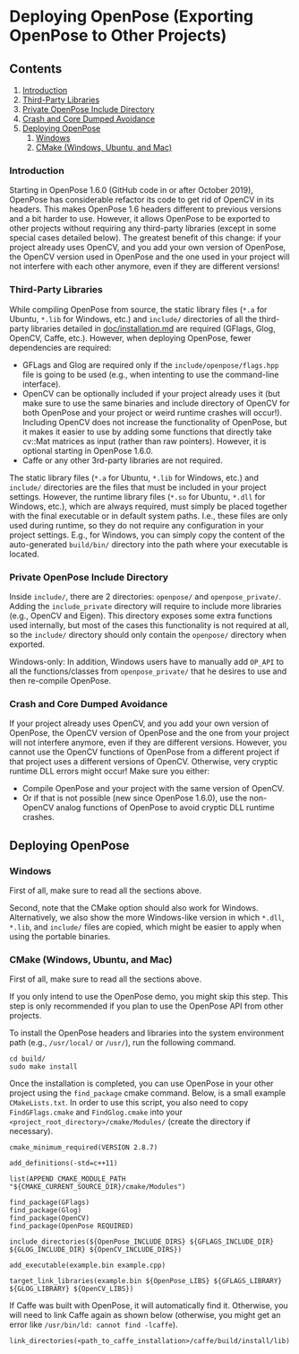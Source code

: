 Deploying OpenPose (Exporting OpenPose to Other Projects)
==========================

## Contents
1. [Introduction](#introduction)
2. [Third-Party Libraries](#third-party-libraries)
3. [Private OpenPose Include Directory](#private-openpose-include-directory)
4. [Crash and Core Dumped Avoidance](#crash-and-core-dumped-avoidance)
5. [Deploying OpenPose](#deploying-openpose)
    1. [Windows](#windows)
    2. [CMake (Windows, Ubuntu, and Mac)](#cmake-windows-ubuntu-and-mac)



### Introduction
Starting in OpenPose 1.6.0 (GitHub code in or after October 2019), OpenPose has considerable refactor its code to get rid of OpenCV in its headers. This makes OpenPose 1.6 headers different to previous versions and a bit harder to use. However, it allows OpenPose to be exported to other projects without requiring any third-party libraries (except in some special cases detailed below). The greatest benefit of this change: if your project already uses OpenCV, and you add your own version of OpenPose, the OpenCV version used in OpenPose and the one used in your project will not interfere with each other anymore, even if they are different versions!



### Third-Party Libraries
While compiling OpenPose from source, the static library files (`*.a` for Ubuntu, `*.lib` for Windows, etc.) and `include/` directories of all the third-party libraries detailed in [doc/installation.md](./installation.md) are required (GFlags, Glog, OpenCV, Caffe, etc.). However, when deploying OpenPose, fewer dependencies are required:
- GFLags and Glog are required only if the `include/openpose/flags.hpp` file is going to be used (e.g., when intenting to use the command-line interface).
- OpenCV can be optionally included if your project already uses it (but make sure to use the same binaries and include directory of OpenCV for both OpenPose and your project or weird runtime crashes will occur!). Including OpenCV does not increase the functionality of OpenPose, but it makes it easier to use by adding some functions that directly take cv::Mat matrices as input (rather than raw pointers). However, it is optional starting in OpenPose 1.6.0.
- Caffe or any other 3rd-party libraries are not required.

The static library files (`*.a` for Ubuntu, `*.lib` for Windows, etc.) and `include/` directories are the files that must be included in your project settings. However, the runtime library files (`*.so` for Ubuntu, `*.dll` for Windows, etc.), which are always required, must simply be placed together with the final executable or in default system paths. I.e., these files are only used during runtime, so they do not require any configuration in your project settings. E.g., for Windows, you can simply copy the content of the auto-generated `build/bin/` directory into the path where your executable is located.



### Private OpenPose Include Directory
Inside `include/`, there are 2 directories: `openpose/` and `openpose_private/`. Adding the `include_private` directory will require to include more libraries (e.g., OpenCV and Eigen). This directory exposes some extra functions used internally, but most of the cases this functionality is not required at all, so the `include/` directory should only contain the `openpose/` directory when exported.

Windows-only: In addition, Windows users have to manually add `OP_API` to all the functions/classes from `openpose_private/` that he desires to use and then re-compile OpenPose.



### Crash and Core Dumped Avoidance
If your project already uses OpenCV, and you add your own version of OpenPose, the OpenCV version of OpenPose and the one from your project will not interfere anymore, even if they are different versions. However, you cannot use the OpenCV functions of OpenPose from a different project if that project uses a different versions of OpenCV. Otherwise, very cryptic runtime DLL errors might occur! Make sure you either:
- Compile OpenPose and your project with the same version of OpenCV.
- Or if that is not possible (new since OpenPose 1.6.0), use the non-OpenCV analog functions of OpenPose to avoid cryptic DLL runtime crashes.



## Deploying OpenPose
### Windows
First of all, make sure to read all the sections above.

Second, note that the CMake option should also work for Windows. Alternatively, we also show the more Windows-like version in which `*.dll`, `*.lib`, and `include/` files are copied, which might be easier to apply when using the portable binaries.



### CMake (Windows, Ubuntu, and Mac)
First of all, make sure to read all the sections above.

If you only intend to use the OpenPose demo, you might skip this step. This step is only recommended if you plan to use the OpenPose API from other projects.

To install the OpenPose headers and libraries into the system environment path (e.g., `/usr/local/` or `/usr/`), run the following command.
```
cd build/
sudo make install
```

Once the installation is completed, you can use OpenPose in your other project using the `find_package` cmake command. Below, is a small example `CMakeLists.txt`. In order to use this script, you also need to copy `FindGFlags.cmake` and `FindGlog.cmake` into your `<project_root_directory>/cmake/Modules/` (create the directory if necessary).
```
cmake_minimum_required(VERSION 2.8.7)

add_definitions(-std=c++11)

list(APPEND CMAKE_MODULE_PATH "${CMAKE_CURRENT_SOURCE_DIR}/cmake/Modules")

find_package(GFlags)
find_package(Glog)
find_package(OpenCV)
find_package(OpenPose REQUIRED)

include_directories(${OpenPose_INCLUDE_DIRS} ${GFLAGS_INCLUDE_DIR} ${GLOG_INCLUDE_DIR} ${OpenCV_INCLUDE_DIRS})

add_executable(example.bin example.cpp)

target_link_libraries(example.bin ${OpenPose_LIBS} ${GFLAGS_LIBRARY} ${GLOG_LIBRARY} ${OpenCV_LIBS})
```

If Caffe was built with OpenPose, it will automatically find it. Otherwise, you will need to link Caffe again as shown below (otherwise, you might get an error like `/usr/bin/ld: cannot find -lcaffe`).
```
link_directories(<path_to_caffe_installation>/caffe/build/install/lib)
```
